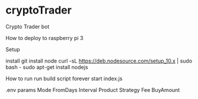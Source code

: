 # cryptoTrader
Crypto Trader bot

How to deploy to raspberry pi 3

Setup

install git
install node
curl -sL https://deb.nodesource.com/setup_10.x | sudo bash -
sudo apt-get install nodejs

How to run
run build script
forever start index.js

.env params
Mode
FromDays
Interval
Product
Strategy
Fee
BuyAmount
